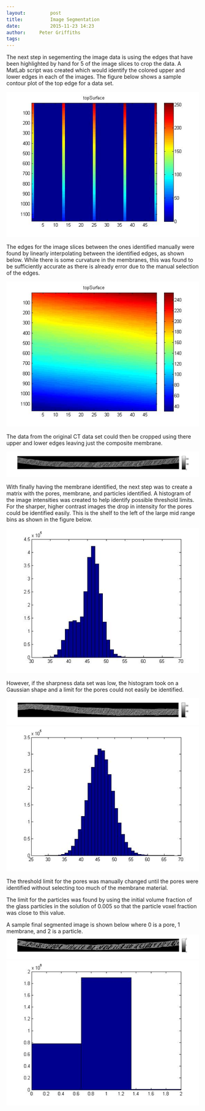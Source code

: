 ```yaml
---
layout:     	post
title:      	Image Segmentation
date:       	2015-11-23 14:23
author:     Peter Griffiths
tags:         
---
```


The next step in segementing the image data is using the edges that have been highlighted by hand for 5 of the image slices to crop the data. A MatLab script was created which would identify the colored upper and lower edges in each of the images. The figure below shows a sample contour plot of the top edge for a data set.

![Manual surface data](https://github.com/Materials-Informatics-Class-Fall2015/MIC-Microparticle-distribution/blob/gh-pages/img/Image%20Segementation/top_surface_slices.jpg?raw=true)

The edges for the image slices between the ones identified manually were found by linearly interpolating between the identified edges, as shown below. While there is some curvature in the membranes, this was found to be sufficiently accurate as there is already error due to the manual selection of the edges.

![Linear interpolated surface](https://github.com/Materials-Informatics-Class-Fall2015/MIC-Microparticle-distribution/blob/gh-pages/img/Image%20Segementation/top_surface_linear.jpg?raw=true)

The data from the original CT data set could then be cropped using there upper and lower edges leaving just the composite membrane. 

![Cropped data](https://github.com/Materials-Informatics-Class-Fall2015/MIC-Microparticle-distribution/blob/gh-pages/img/Image%20Segementation/contrast_CT_data.jpg?raw=true)

With finally having the membrane identified, the next step was to create a matrix with the pores, membrane, and particles identified. A histogram of the image intensities was created to help identify possible threshold limits. For the sharper, higher contrast images the drop in intensity for the pores could be identified easily. This is the shelf to the left of the large mid range bins as shown in the figure below. 

![Sharp image histogram](https://github.com/Materials-Informatics-Class-Fall2015/MIC-Microparticle-distribution/blob/gh-pages/img/Image%20Segementation/intensity_histogram.jpg?raw=true)

However, if the sharpness data set was low, the histogram took on a Gaussian shape and a limit for the pores could not easily be identified. 

![enter image description here](https://github.com/Materials-Informatics-Class-Fall2015/MIC-Microparticle-distribution/blob/gh-pages/img/Image%20Segementation/lower_contrast_CT_data.jpg?raw=true)
![Lower sharpness](https://github.com/Materials-Informatics-Class-Fall2015/MIC-Microparticle-distribution/blob/gh-pages/img/Image%20Segementation/lower_contrast_intensity_histogram.jpg?raw=true)

The threshold limit for the pores was manually changed until the pores were identified without selecting too much of the membrane material.

The limit for the particles was found by using the initial volume fraction of the glass particles in the solution of 0.005 so that the particle voxel fraction was close to this value. 

A sample final segmented image is shown below where 0 is a pore, 1 membrane, and 2 is a particle.
![enter image description here](https://github.com/Materials-Informatics-Class-Fall2015/MIC-Microparticle-distribution/blob/gh-pages/img/Image%20Segementation/segemented_CT_data.jpg?raw=true)
![enter image description here](https://github.com/Materials-Informatics-Class-Fall2015/MIC-Microparticle-distribution/blob/gh-pages/img/Image%20Segementation/state_histogram.jpg?raw=true)